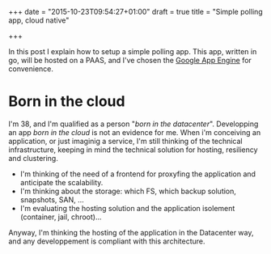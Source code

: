 +++
date = "2015-10-23T09:54:27+01:00"
draft = true
title = "Simple polling app, cloud native"

+++

In this post I explain how to setup a simple polling app.
This app, written in go, will be hosted on a PAAS, and I've chosen the [Google App Engine](https://cloud.google.com/appengine/docs) for convenience.

# Born in the cloud

I'm 38, and I'm qualified as a person "_born in the datacenter_". Developping an app _born in the cloud_ is not an evidence for me.
When i'm conceiving an application, or just imaginig a service, I'm still thinking of the technical infrastructure, keeping in mind the technical solution for hosting, resiliency and clustering.

* I'm thinking of the need of a frontend for proxyfing the application and anticipate the scalability. 
* I'm thinking about the storage: which FS, which backup solution, snapshots, SAN, ... 
* I'm evaluating the hosting solution and the application isolement (container, jail, chroot)... 

Anyway, I'm thinking the hosting of the application in the Datacenter way, and any developpement is compliant with this architecture.


